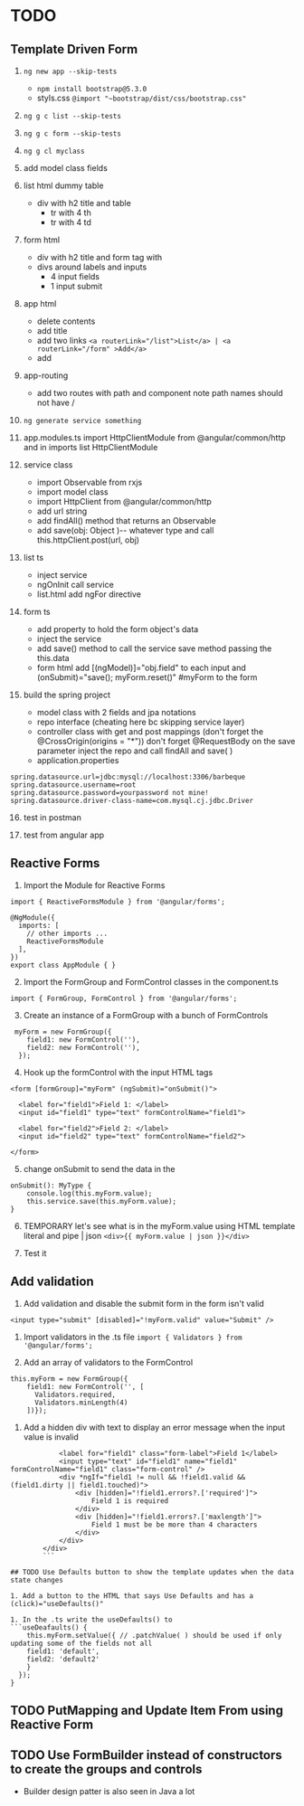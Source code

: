 # TODO

## Template Driven Form

1. `ng new app --skip-tests`

    - `npm install bootstrap@5.3.0`
    - styls.css `@import "~bootstrap/dist/css/bootstrap.css"`

2. `ng g c list --skip-tests`

3. `ng g c form --skip-tests`

4. `ng g cl myclass`

5. add model class fields

6. list html dummy table
    - div with h2 title and table
        - tr with 4 th
        - tr with 4 td

7. form html 
    - div with h2 title and form tag with 
    - divs around labels and inputs
        - 4 input fields 
        - 1 input submit

8. app html
    - delete contents
    - add title
    - add two links `<a routerLink="/list">List</a> | <a routerLink="/form" >Add</a>`
    - add <router-outlet></router-outlet>

9. app-routing
    - add two routes with path and component note path names should not have /

10. `ng generate service something`
    
11. app.modules.ts import HttpClientModule from @angular/common/http and in imports list HttpClientModule

12. service class
    - import Observable from rxjs
    - import model class
    - import HttpClient from @angular/common/http
    - add url string
    - add findAll() method that returns an Observable
    - add save(obj: Object )-- whatever type and call this.httpClient.post(url, obj)

13. list ts
    - inject service
    - ngOnInit call service
    - list.html add ngFor directive

14. form ts
    - add property to hold the form object's data
    - inject the service
    - add save() method to call the service save method passing the this.data
    - form html add [(ngModel)]="obj.field" to each input and (onSubmit)="save(); myForm.reset()" #myForm to the form

15. build the spring project
    - model class with 2 fields and jpa notations
    - repo interface (cheating here bc skipping service layer)
    - controller class with get and post mappings (don't forget the @CrossOrigin(origins = "*"))
        don't forget @RequestBody on the save parameter
        inject the repo and call findAll and save( )
    - application.properties

```spring.jpa.hibernate.ddl-auto=create
spring.datasource.url=jdbc:mysql://localhost:3306/barbeque
spring.datasource.username=root
spring.datasource.password=yourpassword not mine!
spring.datasource.driver-class-name=com.mysql.cj.jdbc.Driver
```

16. test in postman

17. test from angular app


## Reactive Forms

1. Import the Module for Reactive Forms

```
import { ReactiveFormsModule } from '@angular/forms';

@NgModule({
  imports: [
    // other imports ...
    ReactiveFormsModule
  ],
})
export class AppModule { }
```

2. Import the FormGroup and FormControl classes in the component.ts

```
import { FormGroup, FormControl } from '@angular/forms';
```
    
3. Create an instance of a FormGroup with a bunch of FormControls

```
 myForm = new FormGroup({
    field1: new FormControl(''),
    field2: new FormControl(''),
  });
```

4. Hook up the formControl with the input HTML tags

```
<form [formGroup]="myForm" (ngSubmit)="onSubmit()">

  <label for="field1">Field 1: </label>
  <input id="field1" type="text" formControlName="field1">

  <label for="field2">Field 2: </label>
  <input id="field2" type="text" formControlName="field2">

</form>
```

5. change onSubmit to send the data in the 
```
onSubmit(): MyType {
    console.log(this.myForm.value);
    this.service.save(this.myForm.value);
}
```

6. TEMPORARY let's see what is in the myForm.value using HTML template literal and pipe | json
```<div>{{ myForm.value | json }}</div>```

7. Test it

## Add validation

1. Add validation and disable the submit form in the form isn't valid
```
<input type="submit" [disabled]="!myForm.valid" value="Submit" />
```

1. Import validators in the .ts file
`import { Validators } from '@angular/forms';`

1. Add an array of validators to the FormControl

```
this.myForm = new FormGroup({
    field1: new FormControl('', [
      Validators.required,
      Validators.minLength(4)
    ])});
```

1. Add a hidden div with text to display an error message when the input value is invalid
```     <div>
            <label for="field1" class="form-label">Field 1</label>
            <input type="text" id="field1" name="field1" formControlName="field1" class="form-control" />
            <div *ngIf="field1 != null && !field1.valid && (field1.dirty || field1.touched)">
                <div [hidden]="!field1.errors?.['required']">
                    Field 1 is required
                </div>
                <div [hidden]="!field1.errors?.['maxlength']">
                    Field 1 must be be more than 4 characters
                </div>
            </div>
        </div>
        ```

## TODO Use Defaults button to show the template updates when the data state changes

1. Add a button to the HTML that says Use Defaults and has a (click)="useDefaults()"

1. In the .ts write the useDefaults() to 
```useDeafaults() {
    this.myForm.setValue({ // .patchValue( ) should be used if only updating some of the fields not all
    field1: 'default',
    field2: 'default2'
    }
  });
}
```



## TODO PutMapping and Update Item From using Reactive Form

## TODO Use FormBuilder instead of constructors to create the groups and controls 
- Builder design patter is also seen in Java a lot 
